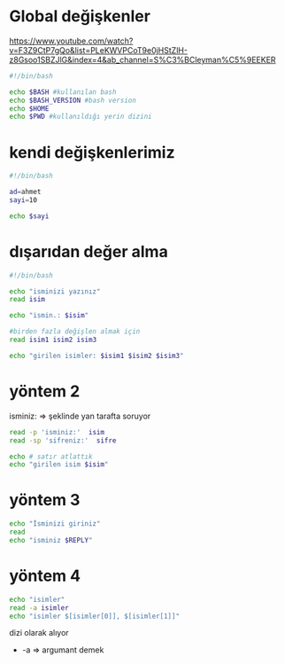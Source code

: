 # Global değişkenler 

https://www.youtube.com/watch?v=F3Z9CtP7gQo&list=PLeKWVPCoT9e0jHStZlH-z8Gsoo1SBZJlG&index=4&ab_channel=S%C3%BCleyman%C5%9EEKER

```bash
#!/bin/bash

echo $BASH #kullanılan bash
echo $BASH_VERSION #bash version
echo $HOME 
echo $PWD #kullanıldığı yerin dizini
```



# kendi değişkenlerimiz

```bash
#!/bin/bash

ad=ahmet
sayi=10

echo $sayi
```



# dışarıdan değer alma

```bash
#!/bin/bash

echo "isminizi yazınız"
read isim

echo "ismin.: $isim"

#birden fazla değişlen almak için
read isim1 isim2 isim3

echo "girilen isimler: $isim1 $isim2 $isim3"

```



# yöntem 2

isminiz:   => şeklinde yan tarafta soruyor

```bash
read -p 'isminiz:'  isim
read -sp 'sifreniz:'  sifre

echo # satır atlattık
echo "girilen isim $isim"
```

# yöntem 3

```bash
echo "İsminizi giriniz"
read
echo "isminiz $REPLY"
```



# yöntem 4

```bash
echo "isimler"
read -a isimler
echo "isimler $[isimler[0]], $[isimler[1]]"
```

dizi olarak alıyor 

* -a => argumant demek

